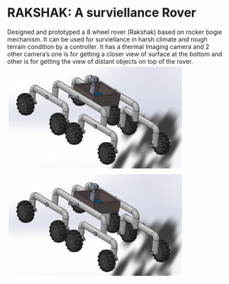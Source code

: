 # RAKSHAK: A surviellance Rover
Designed and prototyped a 8 wheel rover (Rakshak) based on rocker bogie mechanism.
It can be used for surviellance in harsh climate and rough terrain condition by a controller.
It has a thermal Imaging camera and 2 other camera’s one is for getting a closer view of surface at the bottom
and other is for getting the view of distant objects on top of the rover.
<img src="CAD_Model.PNG" >
![](CAD_Model.PNG)

